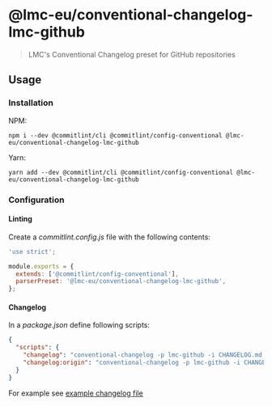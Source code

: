 # @lmc-eu/conventional-changelog-lmc-github

> LMC's Conventional Changelog preset for GitHub repositories

## Usage

### Installation

NPM:

```
npm i --dev @commitlint/cli @commitlint/config-conventional @lmc-eu/conventional-changelog-lmc-github
```

Yarn:

```
yarn add --dev @commitlint/cli @commitlint/config-conventional @lmc-eu/conventional-changelog-lmc-github
```

### Configuration

#### Linting

Create a _commitlint.config.js_ file with the following contents:

```javascript
'use strict';

module.exports = {
  extends: ['@commitlint/config-conventional'],
  parserPreset: '@lmc-eu/conventional-changelog-lmc-github',
};
```

#### Changelog

In a _package.json_ define following scripts:

```json
{
  "scripts": {
    "changelog": "conventional-changelog -p lmc-github -i CHANGELOG.md -s",
    "changelog:origin": "conventional-changelog -p lmc-github -i CHANGELOG.md -s -r 0"
  }
}
```

For example see [example changelog file][example-changelog]

[example-changelog]: example-changelog.md
